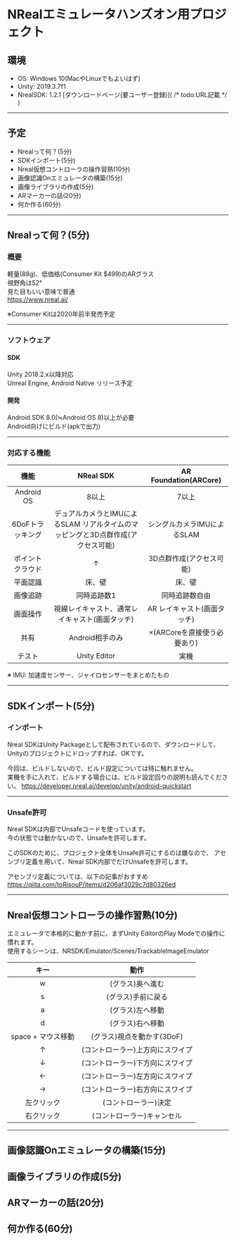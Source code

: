﻿# NRealエミュレータハンズオン用プロジェクト

## 環境

* OS: Windows 10(MacやLinuxでもよいはず)
* Unity: 2019.3.7f1
* NrealSDK: 1.2.1 [ダウンロードページ(要ユーザー登録)]( /* todo:URL記載 */ )

---

## 予定

* Nrealって何？(5分)
* SDKインポート(5分)
* Nreal仮想コントローラの操作習熟(10分)
* 画像認識Onエミュレータの構築(15分)
* 画像ライブラリの作成(5分)
* ARマーカーの話(20分)
* 何か作る(60分)

---

## Nrealって何？(5分)

### 概要

軽量(88g)、低価格(Consumer Kit $499)のARグラス  
視野角は52°  
見た目もいい意味で普通  
https://www.nreal.ai/

※Consumer Kitは2020年前半発売予定

---

### ソフトウェア

#### SDK

Unity 2018.2.x以降対応  
Unreal Engine, Android Native リリース予定

#### 開発

Android SDK 8.0(≒Android OS 8)以上が必要  
Android向けにビルド(apkで出力)

---

### 対応する機能

|機能|NReal SDK|AR Foundation(ARCore)|
|:---:|:---:|:---:|
|Android OS|8以上|7以上|
|6DoFトラッキング|デュアルカメラとIMUによるSLAM リアルタイムのマッピングと3D点群作成(アクセス可能)|シングルカメラIMUによるSLAM|
|ポイントクラウド|↑|3D点群作成(アクセス可能)|
|平面認識|床、壁|床、壁|
|画像追跡|同時追跡数1|同時追跡数自由|
|画面操作|視線レイキャスト、通常レイキャスト(画面タッチ)|AR レイキャスト(画面タッチ)|
|共有|Android相手のみ|×(ARCoreを直接使う必要あり)|
|テスト|Unity Editor|実機|

※ IMU: 加速度センサー、ジャイロセンサーをまとめたもの

---

## SDKインポート(5分)

### インポート

Nreal SDKはUnity Packageとして配布されているので、ダウンロードして、Unityのプロジェクトにドロップすれば、OKです。

今回は、ビルドしないので、ビルド設定については特に触れません。  
実機を手に入れて、ビルドする場合には、ビルド設定回りの説明も読んでください。
https://developer.nreal.ai/develop/unity/android-quickstart

---

### Unsafe許可

Nreal SDKは内部でUnsafeコードを使っています。  
今の状態では動かないので、Unsafeを許可します。

このSDKのために、プロジェクト全体をUnsafe許可にするのは嫌なので、
アセンブリ定義を用いて、Nreal SDK内部でだけUnsafeを許可します。

アセンブリ定義については、以下の記事がおすすめ
https://qiita.com/toRisouP/items/d206af3029c7d80326ed

---

## Nreal仮想コントローラの操作習熟(10分)

エミュレータで本格的に動かす前に、まずUnity EditorのPlay Modeでの操作に慣れます。  
使用するシーンは、NRSDK/Emulator/Scenes/TrackableImageEmulator

|キー |動作|
|:---:|:---:|
|w|(グラス)奥へ進む|
|s|(グラス)手前に戻る|
|a|(グラス)左へ移動|
|d|(グラス)右へ移動|
|space + マウス移動|(グラス)視点を動かす(3DoF)|
|↑|(コントローラー)上方向にスワイプ|
|↓|(コントローラー)下方向にスワイプ|
|←|(コントローラー)左方向にスワイプ|
|→|(コントローラー)右方向にスワイプ|
|左クリック|(コントローラー)決定|
|右クリック|(コントローラー)キャンセル|

---

## 画像認識Onエミュレータの構築(15分)

## 画像ライブラリの作成(5分)

## ARマーカーの話(20分)

## 何か作る(60分)
